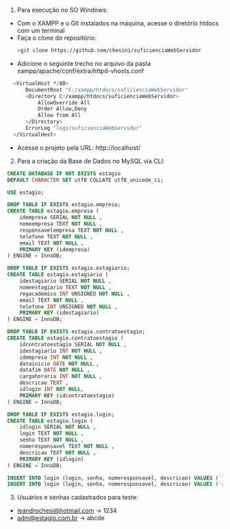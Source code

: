 1. Para execução no SO Windows:
  - Com o XAMPP e o Git instalados na máquina, acesse o diretório htdocs com um terminal
  - Faça o clone do repositório:
    ```bash
    >git clone https://github.com/chesini/suficienciaWebServidor
    ```
  - Adicione o seguinte trecho no arquivo da pasta xampp/apache/conf/extra/httpd-vhosts.conf
  ```bash
    <VirtualHost *:80>
        DocumentRoot "C:/xampp/htdocs/suficienciaWebServidor"
        <Directory C:/xampp/htdocs/suficienciaWebServidor>
            AllowOverride All
            Order Allow,Deny
            Allow from All
        </Directory>
        ErrorLog "logs/suficienciaWebServidor"
    </VirtualHost>
  ```
  - Acesse o projeto pela URL: http://localhost/

2. Para a criação da Base de Dados no MySQL via CLI:
```sql
CREATE DATABASE IF NOT EXISTS estagio 
DEFAULT CHARACTER SET utf8 COLLATE utf8_unicode_ci;

USE estagio;

DROP TABLE IF EXISTS estagio.empresa;
CREATE TABLE estagio.empresa ( 
    idempresa SERIAL NOT NULL , 
    nomeempresa TEXT NOT NULL , 
    responsavelempresa TEXT NOT NULL , 
    telefone TEXT NOT NULL , 
    email TEXT NOT NULL , 
    PRIMARY KEY (idempresa)
) ENGINE = InnoDB;

DROP TABLE IF EXISTS estagio.estagiario;
CREATE TABLE estagio.estagiario ( 
    idestagiario SERIAL NOT NULL , 
    nomeestagiario TEXT NOT NULL , 
    regacademico INT UNSIGNED NOT NULL , 
    email TEXT NOT NULL , 
    telefone INT UNSIGNED NOT NULL , 
    PRIMARY KEY (idestagiario)
) ENGINE = InnoDB;

DROP TABLE IF EXISTS estagio.contratoestagio;
CREATE TABLE estagio.contratoestagio ( 
    idcontratoestagio SERIAL NOT NULL , 
    idestagiario INT NOT NULL , 
    idempresa INT NOT NULL , 
    datainicio DATE NOT NULL , 
    datafim DATE NOT NULL , 
    cargahoraria INT NOT NULL , 
    descricao TEXT , 
    idlogin INT NOT NULL,
    PRIMARY KEY (idcontratoestagio)
) ENGINE = InnoDB;

DROP TABLE IF EXISTS estagio.login;
CREATE TABLE estagio.login ( 
    idlogin SERIAL NOT NULL , 
    login TEXT NOT NULL , 
    senha TEXT NOT NULL ,
    nomeresponsavel TEXT NOT NULL ,
    descricao TEXT NOT NULL , 
    PRIMARY KEY (idlogin)
) ENGINE = InnoDB;

INSERT INTO login (login, senha, nomeresponsavel, descricao) VALUES ('leandrochesi@hotmail.com', '1234', 'Leandro Chesini', 'dev');
INSERT INTO login (login, senha, nomeresponsavel, descricao) VALUES ('adm@estagio.com.br', 'abcde', 'Administrador do Sistema', 'admin');

```

3. Usuários e senhas cadastrados para teste:
  - leandrochesi@hotmail.com -> 1234
  - adm@estagio.com.br -> abcde